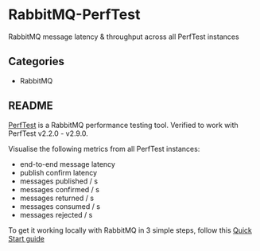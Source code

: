 # RabbitMQ-PerfTest

RabbitMQ message latency & throughput across all PerfTest instances

## Categories

* RabbitMQ

## README

[PerfTest](https://github.com/rabbitmq/rabbitmq-perf-test) is a RabbitMQ performance testing tool. Verified to work with PerfTest v2.2.0 - v2.9.0.

Visualise the following metrics from all PerfTest instances:

* end-to-end message latency
* publish confirm latency
* messages published / s
* messages confirmed / s
* messages returned / s
* messages consumed / s
* messages rejected / s

To get it working locally with RabbitMQ in 3 simple steps, follow this [Quick Start guide](https://www.rabbitmq.com/prometheus.html#quick-start)

